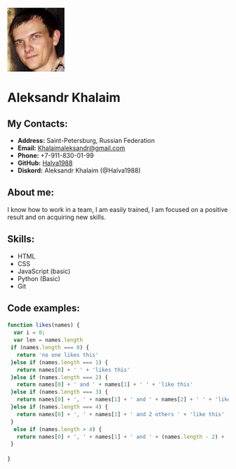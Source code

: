 ![Foto](Foto.png)
# Aleksandr Khalaim



## My Contacts:
+ __Address:__ Saint-Petersburg, Russian Federation
+ __Email:__ [Khalaimaleksandr@gmail.com](Khalaimaleksandr@gmail.com)
+ __Phone:__ +7-911-830-01-99
+ __GitHub:__ [Halva1988](https://github.com/Halva1988)
+ __Diskord:__ Aleksandr Khalaim (@Halva1988)


## About me:
I know how to work in a team,
I am easily trained, I am focused
on a positive result and on acquiring new skills.


## Skills:
+ HTML
+ CSS
+ JavaScript (basic)
+ Python (Basic)
+ Git


## Code examples:

```JavaScript
function likes(names) {
  var i = 0;
  var len = names.length
 if (names.length === 0) {
   return 'no one likes this'
 }else if (names.length === 1) {
   return names[0] + ' ' + 'likes this'
 }else if (names.length === 2) {
   return names[0] + ' and ' + names[1] + ' ' + 'like this'
 }else if (names.length === 3) {
   return names[0] + ', ' + names[1] + ' and ' + names[2] + ' ' + 'like this'
 }else if (names.length === 4) {
   return names[0] + ', ' + names[1] + ' and 2 others ' + 'like this' 
 }
  else if (names.length > 4) {
   return names[0] + ', ' + names[1] + ' and ' + (names.length - 2) + ' others ' + 'like this' 
 }
 
}
```
